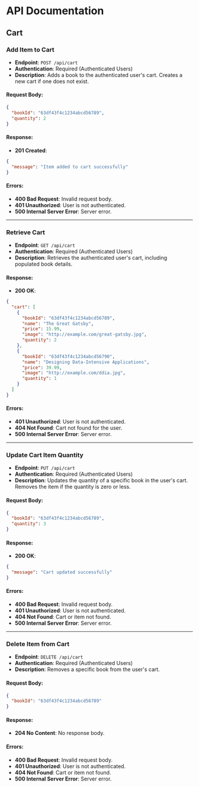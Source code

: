 # API Documentation

## Cart

### Add Item to Cart

- **Endpoint**: `POST /api/cart`
- **Authentication**: Required (Authenticated Users)
- **Description**: Adds a book to the authenticated user's cart. Creates a new cart if one does not exist.

#### Request Body:
```json
{
  "bookId": "63df43f4c1234abcd56789",
  "quantity": 2
}
```

#### Response:
- **201 Created**:
```json
{
  "message": "Item added to cart successfully"
}
```

#### Errors:
- **400 Bad Request**: Invalid request body.
- **401 Unauthorized**: User is not authenticated.
- **500 Internal Server Error**: Server error.

---

### Retrieve Cart

- **Endpoint**: `GET /api/cart`
- **Authentication**: Required (Authenticated Users)
- **Description**: Retrieves the authenticated user's cart, including populated book details.

#### Response:
- **200 OK**:
```json
{
  "cart": [
    {
      "bookId": "63df43f4c1234abcd56789",
      "name": "The Great Gatsby",
      "price": 15.99,
      "image": "http://example.com/great-gatsby.jpg",
      "quantity": 2
    },
    {
      "bookId": "63df43f4c1234abcd56790",
      "name": "Designing Data-Intensive Applications",
      "price": 39.99,
      "image": "http://example.com/ddia.jpg",
      "quantity": 1
    }
  ]
}
```

#### Errors:
- **401 Unauthorized**: User is not authenticated.
- **404 Not Found**: Cart not found for the user.
- **500 Internal Server Error**: Server error.

---

### Update Cart Item Quantity

- **Endpoint**: `PUT /api/cart`
- **Authentication**: Required (Authenticated Users)
- **Description**: Updates the quantity of a specific book in the user's cart. Removes the item if the quantity is zero or less.

#### Request Body:
```json
{
  "bookId": "63df43f4c1234abcd56789",
  "quantity": 3
}
```

#### Response:
- **200 OK**:
```json
{
  "message": "Cart updated successfully"
}
```

#### Errors:
- **400 Bad Request**: Invalid request body.
- **401 Unauthorized**: User is not authenticated.
- **404 Not Found**: Cart or item not found.
- **500 Internal Server Error**: Server error.

---

### Delete Item from Cart

- **Endpoint**: `DELETE /api/cart`
- **Authentication**: Required (Authenticated Users)
- **Description**: Removes a specific book from the user's cart.

#### Request Body:
```json
{
  "bookId": "63df43f4c1234abcd56789"
}
```

#### Response:
- **204 No Content**: No response body.

#### Errors:
- **400 Bad Request**: Invalid request body.
- **401 Unauthorized**: User is not authenticated.
- **404 Not Found**: Cart or item not found.
- **500 Internal Server Error**: Server error.

